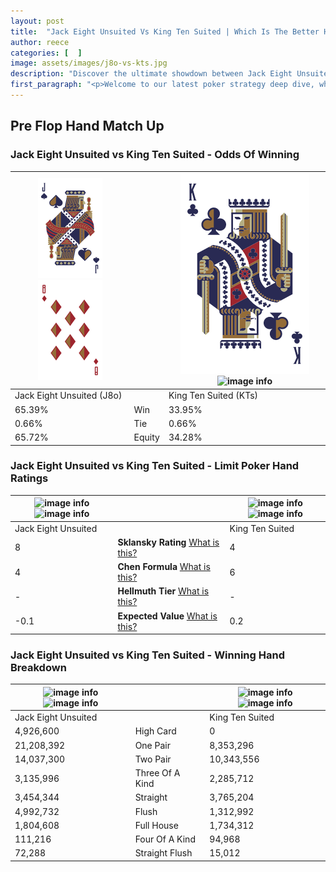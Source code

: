 ```yaml
---
layout: post
title:  "Jack Eight Unsuited Vs King Ten Suited | Which Is The Better Hand In Poker? A Complete Guide"
author: reece
categories: [  ]
image: assets/images/j8o-vs-kts.jpg
description: "Discover the ultimate showdown between Jack Eight Unsuited and King Ten Suited in poker! Uncover the odds, strategies, and scenarios where one hand triumphs over the other. Get ready to up your poker game with this thrilling analysis."
first_paragraph: "<p>Welcome to our latest poker strategy deep dive, where we're pitting two distinct hands against each other in a high-stakes showdown: Jack Eight Unsuited vs King Ten Suited.</p><p>In the dynamic world of poker, every decision counts, and knowing which hand holds the upper hand is key to your success at the table.</p><p>In this article, we'll dissect these two hands, explore the scenarios where one dominates the other, and equip you with the knowledge to make strategic choices that can tip the odds in your favor.</p><p>Get ready to unravel the intriguing dynamics of these poker hands and elevate your game to new heights.</p>"
---
```




[comment]: # (sp0)

## Pre Flop Hand Match Up

<div class="table hand-ratings" markdown="1"> 



### Jack Eight Unsuited vs King Ten Suited - Odds Of Winning


    
| ![image info](assets/images/hand1/J.png) ![image info](assets/images/hand1/8o.png) |  | ![image info](assets/images/hand2/K.png) ![image info](assets/images/hand2/Ts.png) |
| -------- | -------- | -------- |
| Jack Eight Unsuited (J8o) |  | King Ten Suited (KTs) |
| 65.39% | Win | 33.95% |
| 0.66% | Tie | 0.66% |
| 65.72% | Equity | 34.28% |




[comment]: # (sp1)



### Jack Eight Unsuited vs King Ten Suited - Limit Poker Hand Ratings


    
| ![image info](https://www.riverpairs.com/assets/images/hand1/J.png) ![image info](https://www.riverpairs.com/assets/images/hand1/8o.png) |  | ![image info](https://www.riverpairs.com/assets/images/hand2/K.png) ![image info](https://www.riverpairs.com/assets/images/hand2/Ts.png) |
| -------- | -------- | -------- |
| Jack Eight Unsuited |  | King Ten Suited |
| 8 | **Sklansky Rating** [What is this?](/sklansky-rating-explained) | 4 |
| 4 | **Chen Formula** [What is this?](/chen-formula-explained) | 6 |
| - | **Hellmuth Tier** [What is this?](/Hellmuth-tier-explained) | - |
| -0.1 | **Expected Value** [What is this?](/expected-value-explained) | 0.2 |




[comment]: # (sp2)



### Jack Eight Unsuited vs King Ten Suited - Winning Hand Breakdown


    
| ![image info](https://www.riverpairs.com/assets/images/hand1/J.png) ![image info](https://www.riverpairs.com/assets/images/hand1/8o.png) |  | ![image info](https://www.riverpairs.com/assets/images/hand2/K.png) ![image info](https://www.riverpairs.com/assets/images/hand2/Ts.png) |
| -------- | -------- | -------- |
| Jack Eight Unsuited |  | King Ten Suited |
| 4,926,600 | High Card | 0 |
| 21,208,392 | One Pair | 8,353,296 |
| 14,037,300 | Two Pair | 10,343,556 |
| 3,135,996 | Three Of A Kind | 2,285,712 |
| 3,454,344 | Straight | 3,765,204 |
| 4,992,732 | Flush | 1,312,992 |
| 1,804,608 | Full House | 1,734,312 |
| 111,216 | Four Of A Kind | 94,968 |
| 72,288 | Straight Flush | 15,012 |




[comment]: # (sp3)



</div>

[comment]: # (sp4)



[comment]: # (sp5)

